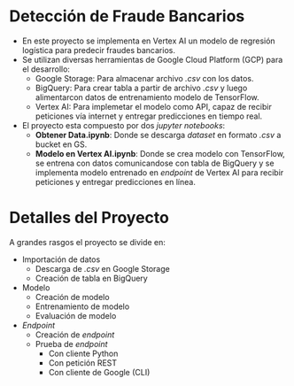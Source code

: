# Detección de Fraude Bancarios
- En este proyecto se implementa en Vertex AI un modelo de regresión logística para predecir fraudes bancarios.
- Se utilizan diversas herramientas de Google Cloud Platform (GCP) para el desarrollo:
  - Google Storage: Para almacenar archivo *.csv* con los datos.
  - BigQuery: Para crear tabla a partir de archivo *.csv* y luego alimentarcon datos de entrenamiento modelo de TensorFlow.
  - Vertex AI: Para implemetar el modelo como API, capaz de recibir peticiones vía internet y entregar predicciones en tiempo real.
- El proyecto esta compuesto por dos *jupyter notebooks*:
  - **Obtener Data.ipynb**: Donde se descarga *dataset* en formato  *.csv* a bucket en GS.
  - **Modelo en Vertex AI.ipynb**: Donde se crea modelo con TensorFlow, se entrena con datos comunicandose con tabla de BigQuery y se implementa modelo entrenado en *endpoint* de Vertex AI para recibir peticiones y entregar predicciones en línea.
 
# Detalles del Proyecto

A grandes rasgos el proyecto se divide en:

- Importación de datos
  - Descarga de *.csv* en Google Storage
  - Creación de tabla en BigQuery
- Modelo
  - Creación de modelo
  - Entrenamiento de modelo
  - Evaluación de modelo
- *Endpoint*
  - Creación de *endpoint* 
  - Prueba de *endpoint*
    - Con cliente Python
    - Con petición REST
    - Con cliente de Google (CLI)
